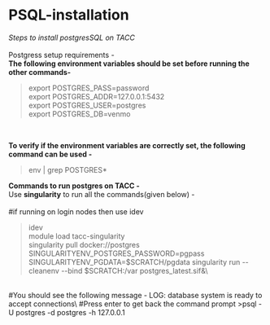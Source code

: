 # PSQL-installation
*Steps to install postgresSQL on TACC*\
<br>
Postgress setup requirements - \
**The following environment variables should be set before running the other commands-**
>export POSTGRES_PASS=password \
>export POSTGRES_ADDR=127.0.0.1:5432\
>export POSTGRES_USER=postgres\
>export POSTGRES_DB=venmo
<br>

**To verify if the environment variables are correctly set, the following command can be used -**
>env | grep POSTGRES*

**Commands to run postgres on TACC -**\
Use **singularity** to run all the commands(given below) -\
<br>
#if running on login nodes then use idev
 >idev\
 >module load tacc-singularity\
 >singularity pull docker://postgres\
 >SINGULARITYENV_POSTGRES_PASSWORD=pgpass SINGULARITYENV_PGDATA=$SCRATCH/pgdata singularity run  --cleanenv --bind $SCRATCH:/var postgres_latest.sif&\
 <br>
 #You should see the following message - LOG:  database system is ready to accept connections\
 #Press enter to get back the command prompt
 >psql -U postgres -d postgres -h 127.0.0.1
 
 
 
 
 
 







